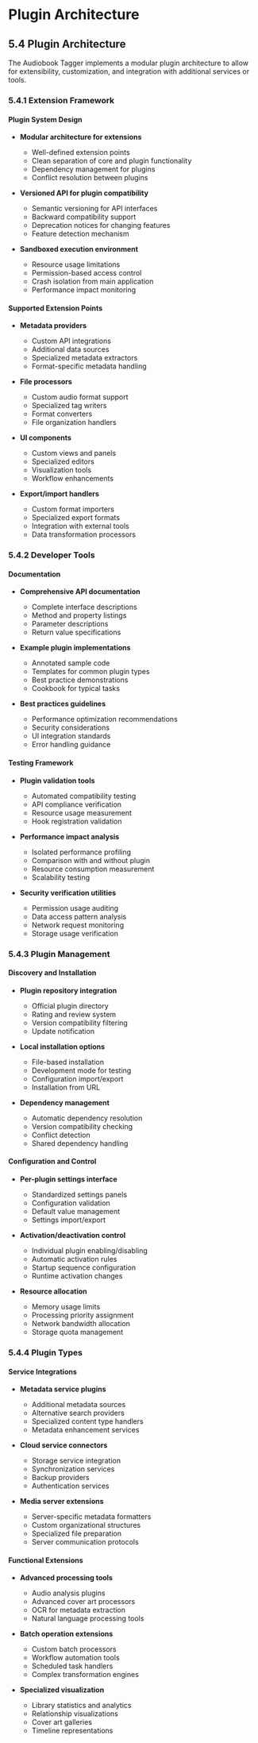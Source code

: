 # Plugin Architecture

## 5.4 Plugin Architecture

The Audiobook Tagger implements a modular plugin architecture to allow for extensibility, customization, and integration with additional services or tools.

### 5.4.1 Extension Framework

#### Plugin System Design

- **Modular architecture for extensions**
  - Well-defined extension points
  - Clean separation of core and plugin functionality
  - Dependency management for plugins
  - Conflict resolution between plugins

- **Versioned API for plugin compatibility**
  - Semantic versioning for API interfaces
  - Backward compatibility support
  - Deprecation notices for changing features
  - Feature detection mechanism

- **Sandboxed execution environment**
  - Resource usage limitations
  - Permission-based access control
  - Crash isolation from main application
  - Performance impact monitoring

#### Supported Extension Points

- **Metadata providers**
  - Custom API integrations
  - Additional data sources
  - Specialized metadata extractors
  - Format-specific metadata handling

- **File processors**
  - Custom audio format support
  - Specialized tag writers
  - Format converters
  - File organization handlers

- **UI components**
  - Custom views and panels
  - Specialized editors
  - Visualization tools
  - Workflow enhancements

- **Export/import handlers**
  - Custom format importers
  - Specialized export formats
  - Integration with external tools
  - Data transformation processors

### 5.4.2 Developer Tools

#### Documentation

- **Comprehensive API documentation**
  - Complete interface descriptions
  - Method and property listings
  - Parameter descriptions
  - Return value specifications

- **Example plugin implementations**
  - Annotated sample code
  - Templates for common plugin types
  - Best practice demonstrations
  - Cookbook for typical tasks

- **Best practices guidelines**
  - Performance optimization recommendations
  - Security considerations
  - UI integration standards
  - Error handling guidance

#### Testing Framework

- **Plugin validation tools**
  - Automated compatibility testing
  - API compliance verification
  - Resource usage measurement
  - Hook registration validation

- **Performance impact analysis**
  - Isolated performance profiling
  - Comparison with and without plugin
  - Resource consumption measurement
  - Scalability testing

- **Security verification utilities**
  - Permission usage auditing
  - Data access pattern analysis
  - Network request monitoring
  - Storage usage verification

### 5.4.3 Plugin Management

#### Discovery and Installation

- **Plugin repository integration**
  - Official plugin directory
  - Rating and review system
  - Version compatibility filtering
  - Update notification

- **Local installation options**
  - File-based installation
  - Development mode for testing
  - Configuration import/export
  - Installation from URL

- **Dependency management**
  - Automatic dependency resolution
  - Version compatibility checking
  - Conflict detection
  - Shared dependency handling

#### Configuration and Control

- **Per-plugin settings interface**
  - Standardized settings panels
  - Configuration validation
  - Default value management
  - Settings import/export

- **Activation/deactivation control**
  - Individual plugin enabling/disabling
  - Automatic activation rules
  - Startup sequence configuration
  - Runtime activation changes

- **Resource allocation**
  - Memory usage limits
  - Processing priority assignment
  - Network bandwidth allocation
  - Storage quota management

### 5.4.4 Plugin Types

#### Service Integrations

- **Metadata service plugins**
  - Additional metadata sources
  - Alternative search providers
  - Specialized content type handlers
  - Metadata enhancement services

- **Cloud service connectors**
  - Storage service integration
  - Synchronization services
  - Backup providers
  - Authentication services

- **Media server extensions**
  - Server-specific metadata formatters
  - Custom organizational structures
  - Specialized file preparation
  - Server communication protocols

#### Functional Extensions

- **Advanced processing tools**
  - Audio analysis plugins
  - Advanced cover art processors
  - OCR for metadata extraction
  - Natural language processing tools

- **Batch operation extensions**
  - Custom batch processors
  - Workflow automation tools
  - Scheduled task handlers
  - Complex transformation engines

- **Specialized visualization**
  - Library statistics and analytics
  - Relationship visualizations
  - Cover art galleries
  - Timeline representations